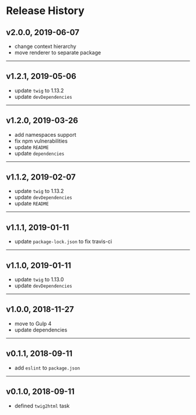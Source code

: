 # Release History

## v2.0.0, 2019-06-07
* change context hierarchy
* move renderer to separate package

---

## v1.2.1, 2019-05-06
* update `twig` to 1.13.2
* update `devDependencies`

---

## v1.2.0, 2019-03-26
* add namespaces support
* fix npm vulnerabilities
* update `README`
* update `dependencies`

---

## v1.1.2, 2019-02-07
* update `twig` to 1.13.2
* update `devDependencies`
* update `README`

---

## v1.1.1, 2019-01-11
* update `package-lock.json` to fix travis-ci

---

## v1.1.0, 2019-01-11
* update `twig` to 1.13.0
* update `devDependencies`

---

## v1.0.0, 2018-11-27
* move to Gulp 4
* update dependencies

---

## v0.1.1, 2018-09-11
* add `eslint` to `package.json`

---

## v0.1.0, 2018-09-11
* defined `twig2html` task
